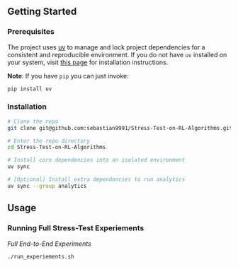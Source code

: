 ## Getting Started

### Prerequisites

The project uses [uv](https://docs.astral.sh/uv/) to manage and lock project dependencies for a consistent and reproducible environment. If you do not have `uv` installed on your system, visit [this page](https://docs.astral.sh/uv/getting-started/installation/) for installation instructions.

**Note**: If you have `pip` you can just invoke:

```sh
pip install uv
```

### Installation

```sh
# Clone the repo
git clone git@github.com:sebastian9991/Stress-Test-on-RL-Algorithms.git

# Enter the repo directory
cd Stress-Test-on-RL-Algorithms

# Install core dependencies into an isolated environment
uv sync

# [Optional] Install extra dependencies to run analytics
uv sync --group analytics
```

## Usage

### Running Full Stress-Test Experiements

_Full End-to-End Experiments_

```sh
./run_experiements.sh
```
